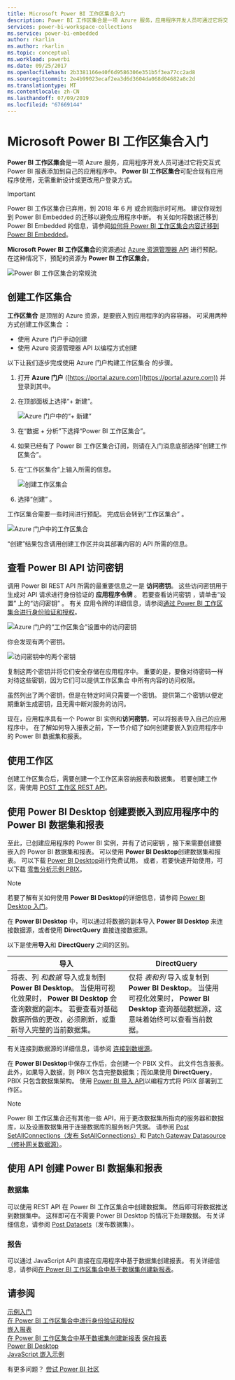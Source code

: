 ```yaml
---
title: Microsoft Power BI 工作区集合入门
description: Power BI 工作区集合是一项 Azure 服务，应用程序开发人员可通过它将交互式 Power BI 报表添加到自己的应用程序中。
services: power-bi-workspace-collections
ms.service: power-bi-embedded
author: rkarlin
ms.author: rkarlin
ms.topic: conceptual
ms.workload: powerbi
ms.date: 09/25/2017
ms.openlocfilehash: 2b3381166e40f6d9586306e351b5f3ea77cc2ad8
ms.sourcegitcommit: 2e4b99023ecaf2ea3d6d3604da068d04682a8c2d
ms.translationtype: MT
ms.contentlocale: zh-CN
ms.lasthandoff: 07/09/2019
ms.locfileid: "67669144"
---
```

# <a name="get-started-with-microsoft-power-bi-workspace-collections"></a>Microsoft Power BI 工作区集合入门

**Power BI 工作区集合**是一项 Azure 服务，应用程序开发人员可通过它将交互式 Power BI 报表添加到自己的应用程序中。 **Power BI 工作区集合**可配合现有应用程序使用，无需重新设计或更改用户登录方式。

> [!IMPORTANT]
> Power BI 工作区集合已弃用，到 2018 年 6 月 或合同指示时可用。 建议你规划到 Power BI Embedded 的迁移以避免应用程序中断。 有关如何将数据迁移到 Power BI Embedded 的信息，请参阅[如何将 Power BI 工作区集合内容迁移到 Power BI Embedded](https://powerbi.microsoft.com/documentation/powerbi-developer-migrate-from-powerbi-embedded/)。

**Microsoft Power BI 工作区集合**的资源通过 [Azure 资源管理器 API](https://msdn.microsoft.com/library/mt712306.aspx) 进行预配。 在这种情况下，预配的资源为 **Power BI 工作区集合**。

![Power BI 工作区集合的常规流](media/get-started/introduction.png)

## <a name="create-a-workspace-collection"></a>创建工作区集合

**工作区集合** 是顶层的 Azure 资源，是要嵌入到应用程序的内容容器。 可采用两种方式创建工作区集合  ：

* 使用 Azure 门户手动创建
* 使用 Azure 资源管理器 API 以编程方式创建

以下让我们逐步完成使用 Azure 门户构建工作区集合  的步骤。

1. 打开 **Azure 门户** ([https://portal.azure.com](https://portal.azure.com)) 并登录到其中。
2. 在顶部面板上选择“+ 新建”。 
   
   ![Azure 门户中的“+ 新建”](media/get-started/create-workspace-1.png)
3. 在“数据 + 分析”下选择“Power BI 工作区集合”。  
4. 如果已经有了 Power BI 工作区集合订阅，则请在入门消息底部选择“创建工作区集合”。 

5. 在“工作区集合”上输入所需的信息。 
   
   ![创建工作区集合](media/get-started/create-workspace-2.png)
1. 选择“创建”  。

 工作区集合需要一些时间进行预配。 完成后会转到“工作区集合”  。

   ![Azure 门户中的工作区集合](media/get-started/create-workspace-3.png)

“创建”结果包含调用创建工作区并向其部署内容的 API 所需的信息。 

<a name="view-access-keys"/>

## <a name="view-power-bi-api-access-keys"></a>查看 Power BI API 访问密钥

调用 Power BI REST API 所需的最重要信息之一是 **访问密钥**。 这些访问密钥用于生成对 API 请求进行身份验证的 **应用程序令牌** 。 若要查看访问密钥  ，请单击“设置”  上的“访问密钥”  。 有关  应用令牌的详细信息，请参阅[通过 Power BI 工作区集合进行身份验证和授权](app-token-flow.md)。

   ![Azure 门户的“工作区集合”设置中的访问密钥](media/get-started/access-keys.png)

你会发现有两个密钥。

   ![访问密钥中的两个密钥](media/get-started/access-keys-2.png)

复制这两个密钥并将它们安全存储在应用程序中。 重要的是，要像对待密码一样对待这些密钥，因为它们可以提供工作区集合  中所有内容的访问权限。

虽然列出了两个密钥，但是在特定时间只需要一个密钥。 提供第二个密钥以便定期重新生成密钥，且无需中断对服务的访问。

现在，应用程序具有一个 Power BI 实例和**访问密钥**，可以将报表导入自己的应用程序中。 在了解如何导入报表之前，下一节介绍了如何创建要嵌入到应用程序中的 Power BI 数据集和报表。

## <a name="working-with-workspaces"></a>使用工作区

创建工作区集合后，需要创建一个工作区来容纳报表和数据集。 若要创建工作区，需使用 [POST 工作区 REST API](https://msdn.microsoft.com/library/azure/mt711503.aspx)。

## <a name="create-power-bi-datasets-and-reports-to-embed-into-an-app-using-power-bi-desktop"></a>使用 Power BI Desktop 创建要嵌入到应用程序中的 Power BI 数据集和报表

至此，已创建应用程序的 Power BI 实例，并有了访问密钥  ，接下来需要创建要嵌入的 Power BI 数据集和报表。 可以使用 **Power BI Desktop**创建数据集和报表。 可以下载 [Power BI Desktop](https://go.microsoft.com/fwlink/?LinkId=521662)进行免费试用。 或者，若要快速开始使用，可以下载 [零售分析示例 PBIX](https://go.microsoft.com/fwlink/?LinkID=780547)。

> [!NOTE]
> 若要了解有关如何使用 **Power BI Desktop**的详细信息，请参阅 [Power BI Desktop 入门](https://powerbi.microsoft.com/guided-learning/powerbi-learning-0-2-get-started-power-bi-desktop)。

在 **Power BI Desktop** 中，可以通过将数据的副本导入 **Power BI Desktop** 来连接数据源，或者使用 **DirectQuery** 直接连接数据源。

以下是使用**导入**和 **DirectQuery** 之间的区别。

| 导入 | DirectQuery |
| --- | --- |
| 将表、列 *和数据* 导入或复制到 **Power BI Desktop**。 当使用可视化效果时， **Power BI Desktop** 会查询数据的副本。 若要查看对基础数据所做的更改，必须刷新，或重新导入完整的当前数据集。 |仅将 *表和列* 导入或复制到 **Power BI Desktop**。 当使用可视化效果时， **Power BI Desktop** 查询基础数据源，这意味着始终可以查看当前数据。 |

有关连接到数据源的详细信息，请参阅 [连接到数据源](connect-datasource.md)。

在 **Power BI Desktop**中保存工作后，会创建一个 PBIX 文件。 此文件包含报表。 此外，如果导入数据，则 PBIX 包含完整数据集；而如果使用 **DirectQuery**，PBIX 只包含数据集架构。 使用 [Power BI 导入 API](https://msdn.microsoft.com/library/mt711504.aspx)以编程方式将 PBIX 部署到工作区。

> [!NOTE]
>  Power BI 工作区集合还有其他一些 API，用于更改数据集所指向的服务器和数据库，以及设置数据集用于连接数据库的服务帐户凭据。 请参阅 [Post SetAllConnections（发布 SetAllConnections）](https://msdn.microsoft.com/library/mt711505.aspx)和 [Patch Gateway Datasource（修补网关数据源）](https://msdn.microsoft.com/library/mt711498.aspx)。

## <a name="create-power-bi-datasets-and-reports-using-apis"></a>使用 API 创建 Power BI 数据集和报表

### <a name="datasets"></a>数据集

可以使用 REST API 在 Power BI 工作区集合中创建数据集。 然后即可将数据推送到数据集中。 这样即可在不需要 Power BI Desktop 的情况下处理数据。 有关详细信息，请参阅 [Post Datasets](https://msdn.microsoft.com/library/azure/mt778875.aspx)（发布数据集）。

### <a name="reports"></a>报告

可以通过 JavaScript API 直接在应用程序中基于数据集创建报表。 有关详细信息，请参阅[在 Power BI 工作区集合中基于数据集创建新报表](create-report-from-dataset.md)。

## <a name="see-also"></a>请参阅

[示例入门](get-started-sample.md)  
[在 Power BI 工作区集合中进行身份验证和授权](app-token-flow.md)  
[嵌入报表](embed-report.md)  
[在 Power BI 工作区集合中基于数据集创建新报表](create-report-from-dataset.md)
[保存报表](save-reports.md)  
[Power BI Desktop](https://powerbi.microsoft.com/documentation/powerbi-desktop-get-the-desktop/)  
[JavaScript 嵌入示例](https://microsoft.github.io/PowerBI-JavaScript/demo/)  

有更多问题？ [尝试 Power BI 社区](https://community.powerbi.com/)

